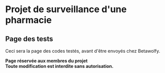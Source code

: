 # Projet de surveillance d'une pharmacie

## Page des tests

Ceci sera la page des codes testés, avant d'être envoyés chez Betawolfy.

__Page réservée aux membres du projet__
<br>**Toute modification est interdite sans autorisation.**
